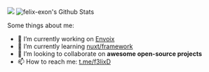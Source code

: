  

<img src="https://github-readme-streak-stats.herokuapp.com/?user=felix-exon"/>

<img  alt="felix-exon's Github Stats" src="https://github-readme-stats.vercel.app/api/top-langs/?username=felix-exon&count_private=true&langs_count=10&layout=compact&theme=dracula" /> 

Some things about me:

- 🔭 I’m currently working on <a href="https://envoix.de" target="_blank">Envoix</a>
- 🌱 I’m currently learning <a href="https://github.com/nuxt/framework">nuxt/framework</a>
- 👯 I’m looking to collaborate on <b>awesome open-source projects</b>
- 📫 How to reach me: <a href="https://t.me/f3lixD" taget="_blank">t.me/f3lixD</a>
